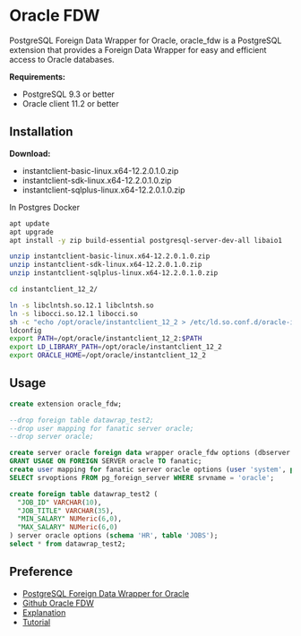 # Oracle FDW

PostgreSQL Foreign Data Wrapper for Oracle,
oracle_fdw is a PostgreSQL extension that provides a Foreign Data Wrapper for easy and efficient access to Oracle databases.

**Requirements:**

- PostgreSQL 9.3 or better
- Oracle client 11.2 or better

## Installation

**Download:**

- instantclient-basic-linux.x64-12.2.0.1.0.zip
- instantclient-sdk-linux.x64-12.2.0.1.0.zip
- instantclient-sqlplus-linux.x64-12.2.0.1.0.zip

In Postgres Docker

```bash
apt update
apt upgrade
apt install -y zip build-essential postgresql-server-dev-all libaio1

unzip instantclient-basic-linux.x64-12.2.0.1.0.zip
unzip instantclient-sdk-linux.x64-12.2.0.1.0.zip
unzip instantclient-sqlplus-linux.x64-12.2.0.1.0.zip

cd instantclient_12_2/

ln -s libclntsh.so.12.1 libclntsh.so
ln -s libocci.so.12.1 libocci.so
sh -c "echo /opt/oracle/instantclient_12_2 > /etc/ld.so.conf.d/oracle-instantclient.conf"
ldconfig
export PATH=/opt/oracle/instantclient_12_2:$PATH
export LD_LIBRARY_PATH=/opt/oracle/instantclient_12_2
export ORACLE_HOME=/opt/oracle/instantclient_12_2
```

## Usage

```sql
create extension oracle_fdw;

--drop foreign table datawrap_test2;
--drop user mapping for fanatic server oracle;
--drop server oracle;

create server oracle foreign data wrapper oracle_fdw options (dbserver '//ip_server:port/service_Name');
GRANT USAGE ON FOREIGN SERVER oracle TO fanatic;
create user mapping for fanatic server oracle options (user 'system', password 'oracle');
SELECT srvoptions FROM pg_foreign_server WHERE srvname = 'oracle';

create foreign table datawrap_test2 (
  "JOB_ID" VARCHAR(10),
  "JOB_TITLE" VARCHAR(35),
  "MIN_SALARY" NUMeric(6,0),
  "MAX_SALARY" NUMeric(6,0)
) server oracle options (schema 'HR', table 'JOBS');
select * from datawrap_test2;
```

## Preference

- [PostgreSQL Foreign Data Wrapper for Oracle](http://laurenz.github.io/oracle_fdw/)
- [Github Oracle FDW](https://github.com/laurenz/oracle_fdw)
- [Explanation](https://www.postgresql.fastware.com/postgresql-insider-fdw-ora-bas)
- [Tutorial](https://www.enterprisedb.com/postgres-tutorials/using-foreign-data-wrappers-access-remote-postgresql-and-oracle-databases)
